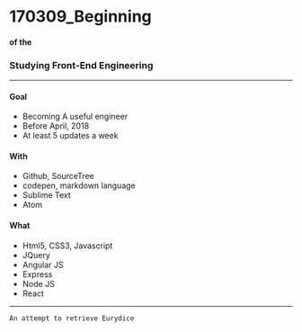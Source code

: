 # 170309_Beginning

#### of the

### Studying Front-End Engineering


---


#### Goal
* Becoming A useful engineer
* Before April, 2018
* At least 5 updates a week

#### With
* Github, SourceTree
* codepen, markdown language
* Sublime Text
* Atom

#### What
* Html5, CSS3, Javascript
* JQuery
* Angular JS
* Express
* Node JS
* React

***
    An attempt to retrieve Eurydice
